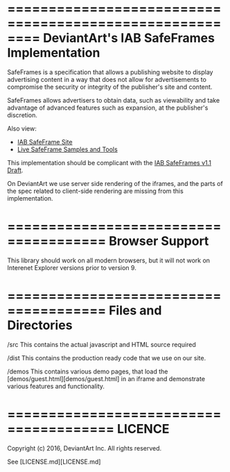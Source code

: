 ========================================================
  DeviantArt's IAB SafeFrames Implementation
========================================================

SafeFrames is a specification that allows a publishing website 
to display advertising content in a way that does not allow
for advertisements to compromise the security or integrity
of the publisher's site and content.

SafeFrames allows advertisers to obtain data, such as 
viewability and take advantage of advanced features such
as expansion, at the publisher's discretion.

Also view:
 * [IAB SafeFrame Site](http://www.iab.net/safeframe)
 * [Live SafeFrame Samples and Tools](http://safeframes.net/)

This implementation should be complicant with the [IAB SafeFrames v1.1
Draft](https://www.iab.com/wp-content/uploads/2014/08/SafeFrames_v1.1_final.pdf).

On DeviantArt we use server side rendering of the iframes, and the parts of the
spec related to client-side rendering are missing from this implementation.

======================================
Browser Support
======================================

This library should work on all modern browsers, but it will not work on
Interenet Explorer versions prior to version 9.

======================================
Files and Directories
======================================

  /src
        This contains the actual javascript and HTML source required
		
  /dist
        This contains the production ready code that we use on our site.

  /demos
        This contains various demo pages, that load the [demos/guest.html][demos/guest.html]
        in an iframe and demonstrate various features and functionality.


=======================================
LICENCE
=======================================

Copyright (c) 2016, DeviantArt Inc.
All rights reserved.

See [LICENSE.md][LICENSE.md]
